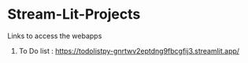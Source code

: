 # Stream-Lit-Projects

Links to access the webapps

1. To Do list : https://todolistpy-gnrtwv2eptdng9fbcgfij3.streamlit.app/
